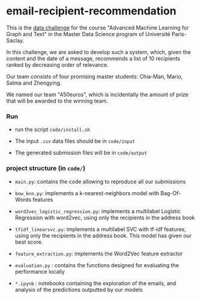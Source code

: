 # email-recipient-recommendation
This is the <a href="https://inclass.kaggle.com/c/master-data-science-mva-data-competition-2017">data challenge</a> for the course "Advanced Machine Learning for Graph and Text" in the Master Data Science program of Université Paris-Saclay.

In this challenge, we are asked to develop such a system, which, given the content and the date of a message, recommends a list of 10 recipients ranked by decreasing order of relevance.

Our team consists of four promising master students: Chia-Man, Mario, Salma and Zhengying.

We named our team "450euros", which is incidentally the amount of prize that will be awarded to the winning team.


### Run 

- run the script `code/install.sh`

- The input `.csv` data files should be in `code/input`

- The generated submission files will be in `code/output`


### project structure (in `code/`)

- `main.py`: contains the code allowing to reproduce all our submissions 

- `bow_knn.py`: implements a k-nearest-neighbors model with Bag-Of-Words features

- `word2vec_logistic_regression.py`: implements a multilabel Logistic Regression with word2vec, using only the recipients in the address book

- `tfidf_linearsvc.py`: implements a multilabel SVC with tf-idf features, using only the recipients in the address book. This model has given our best score.

- `feature_extraction.py`: implements the Word2Vec feature extractor

- `evaluation.py` : contains the functions designed for evaluating the performance locally

- `*.ipynb` : notebooks containing the exploration of the emails, and analysis of the predictions outputted by our models

